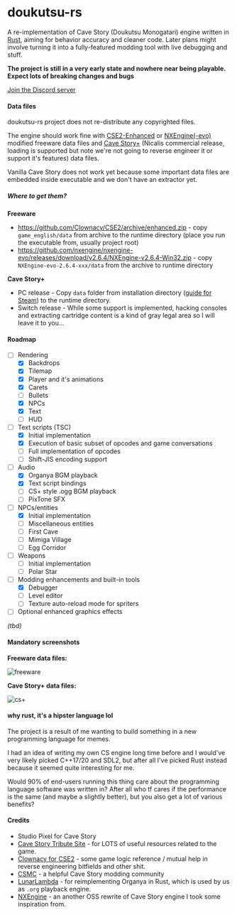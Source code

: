 # doukutsu-rs

A re-implementation of Cave Story (Doukutsu Monogatari) engine written in [Rust](https://www.rust-lang.org/), aiming for behavior accuracy and cleaner code.
Later plans might involve turning it into a fully-featured modding tool with live debugging and stuff.

**The project is still in a very early state and nowhere near being playable. Expect lots of breaking changes and bugs**

[Join the Discord server](https://discord.gg/fbRsNNB)

#### Data files

doukutsu-rs project does not re-distribute any copyrighted files. 

The engine should work fine with [CSE2-Enhanced](https://github.com/Clownacy/CSE2) or [NXEngine(-evo)](https://github.com/nxengine/nxengine-evo) modified freeware data files and [Cave Story+](https://www.nicalis.com/games/cavestory+) (Nicalis commercial release, loading is supported but note we're not going to reverse engineer it or support it's features) data files.

Vanilla Cave Story does not work yet because some important data files are embedded inside executable and we don't have an extractor yet.

##### Where to get them?

**Freeware**

- https://github.com/Clownacy/CSE2/archive/enhanced.zip - copy `game_english/data` from archive to the runtime directory (place you run the executable from, usually project root)
- https://github.com/nxengine/nxengine-evo/releases/download/v2.6.4/NXEngine-v2.6.4-Win32.zip - copy `NXEngine-evo-2.6.4-xxx/data` from the archive to runtime directory

**Cave Story+**

- PC release - Copy `data` folder from installation directory ([guide for Steam](https://steamcommunity.com/sharedfiles/filedetails/?id=760447682)) to the runtime directory.
- Switch release - While some support is implemented, hacking consoles and extracting cartridge content is a kind of gray legal area so I will leave it to you... 

#### Roadmap

- [ ] Rendering
  - [x] Backdrops
  - [x] Tilemap
  - [x] Player and it's animations
  - [x] Carets
  - [ ] Bullets
  - [x] NPCs
  - [x] Text
  - [ ] HUD
- [ ] Text scripts (TSC)
  - [x] Initial implementation
  - [x] Execution of basic subset of opcodes and game conversations
  - [ ] Full implementation of opcodes
  - [ ] Shift-JIS encoding support
- [ ] Audio
  - [x] Organya BGM playback
  - [x] Text script bindings
  - [ ] CS+ style .ogg BGM playback
  - [ ] PixTone SFX
- [ ] NPCs/entities
  - [x] Initial implementation
  - [ ] Miscellaneous entities
  - [ ] First Cave
  - [ ] Mimiga Village
  - [ ] Egg Corridor
- [ ] Weapons
  - [ ] Initial implementation
  - [ ] Polar Star
- [ ] Modding enhancements and built-in tools
  - [x] Debugger
  - [ ] Level editor
  - [ ] Texture auto-reload mode for spriters
- [ ] Optional enhanced graphics effects

*(tbd)*

#### Mandatory screenshots

**Freeware data files:**

![freeware](https://i.imgur.com/oCduSsy.png)

**Cave Story+ data files:**

![cs+](https://i.imgur.com/8qbfkeb.png)

#### why rust, it's a hipster language lol

The project is a result of me wanting to build something in a new programming language for memes.

I had an idea of writing my own CS engine long time before and I would've very likely picked C++17/20 and SDL2, but after 
all I've picked Rust instead because it seemed quite interesting for me.

Would 90% of end-users running this thing care about the programming language software was written in? After all who tf cares if the performance is the same (and maybe a slightly better), but you also get a lot of various benefits?

#### Credits

- Studio Pixel for Cave Story 
- [Cave Story Tribute Site](https://cavestory.org) - for LOTS of useful resources related to the game. 
- [Clownacy for CSE2](https://github.com/Clownacy/CSE2) - some game logic reference / mutual help in reverse engineering bitfields and other shit.
- [CSMC](https://discord.gg/xRsWpz6) - a helpful Cave Story modding community
- [LunarLambda](https://gitdab.com/LunarLambda/organism) - for reimplementing Organya in Rust, which is used by us as `.org` playback engine.
- [NXEngine](https://github.com/nxengine/nxengine-evo) - an another OSS rewrite of Cave Story engine I took some inspiration from.
